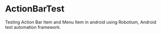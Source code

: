 ActionBarTest
=============

Testing Action Bar Item and Menu Item in android using Robotium, Android test automation framework.
